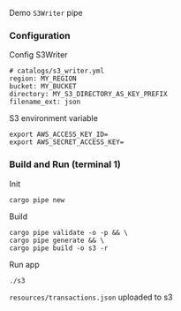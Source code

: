 Demo `S3Writer` pipe
### Configuration
Config S3Writer
```
# catalogs/s3_writer.yml
region: MY_REGION
bucket: MY_BUCKET
directory: MY_S3_DIRECTORY_AS_KEY_PREFIX
filename_ext: json
```
S3 environment variable
```
export AWS_ACCESS_KEY_ID=
export AWS_SECRET_ACCESS_KEY=
```
### Build and Run (terminal 1)
Init
```
cargo pipe new
```
Build
```
cargo pipe validate -o -p && \
cargo pipe generate && \
cargo pipe build -o s3 -r
```
Run app
```
./s3
```
`resources/transactions.json` uploaded to s3